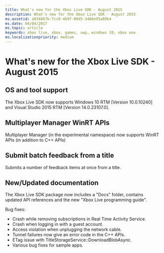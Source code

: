 ```yaml
---
title: What's new for the Xbox Live SDK - August 2015
description: What's new for the Xbox Live SDK - August 2015
ms.assetid: a034867b-7cc0-4b97-89d5-3486e95a80b4
ms.date: 04/04/2017
ms.topic: article
keywords: xbox live, xbox, games, uwp, windows 10, xbox one
ms.localizationpriority: medium
---
```


# What's new for the Xbox Live SDK - August 2015


## OS and tool support

The Xbox Live SDK now supports Windows 10 RTM [Version 10.0.10240] and Visual Studio 2015 RTM [Version 14.0.23107.0].


## Multiplayer Manager WinRT APIs

Multiplayer Manager (in the experimental namespace) now supports WinRT APIs (in addition to C++ APIs)


## Submit batch feedback from a title

Submits a number of feedback items at once from a title.


## New/Updated documentation

The Xbox Live SDK package now includes a "Docs" folder, contains updated API references and the new "Xbox Live programming guide".

Bug fixes:
* Crash while removing subscriptions in Real Time Activity Service.
* Crash when logging in with a guest account.
* Access violation when unplugging the network cable.
* Tunnel failures now give an error code in the C++ APIs.
* ETag issue with TitleStorageService::DownloadBlobAsync.
* Various bug fixes for sample apps.
